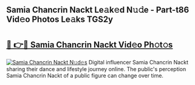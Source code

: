 ## Samia Chancrin Nackt Le𝚊k𝚎d N𝚞𝚍e - Part-t86 Vid𝚎o Photos Le𝚊ks TGS2y

# <h2><a href="http://fb4y4l6.evod.top/?m=Samia+Chancrin+Nackt">🔗 👉🔴 Samia Chancrin Nackt Vid𝚎o Ph𝚘t𝚘s</a></h2>

[![Samia Chancrin Nackt N𝚞d𝚎s](https://i.imgur.com/8V9OHl7.gif)](http://fb4y4l6.evod.top/?m=Samia+Chancrin+Nackt)
Digital influencer Samia Chancrin Nackt sharing their dance and lifestyle journey online. The public's perception Samia Chancrin Nackt of a public figure can change over time. 
